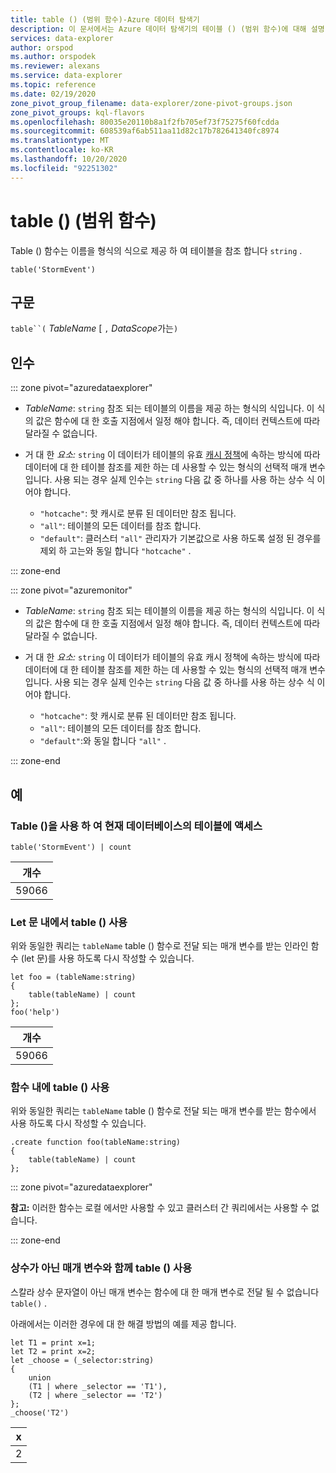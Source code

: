```yaml
---
title: table () (범위 함수)-Azure 데이터 탐색기
description: 이 문서에서는 Azure 데이터 탐색기의 테이블 () (범위 함수)에 대해 설명 합니다.
services: data-explorer
author: orspod
ms.author: orspodek
ms.reviewer: alexans
ms.service: data-explorer
ms.topic: reference
ms.date: 02/19/2020
zone_pivot_group_filename: data-explorer/zone-pivot-groups.json
zone_pivot_groups: kql-flavors
ms.openlocfilehash: 80035e20110b8a1f2fb705ef73f75275f60fcdda
ms.sourcegitcommit: 608539af6ab511aa11d82c17b782641340fc8974
ms.translationtype: MT
ms.contentlocale: ko-KR
ms.lasthandoff: 10/20/2020
ms.locfileid: "92251302"
---
```

# <a name="table-scope-function"></a>table () (범위 함수)

Table () 함수는 이름을 형식의 식으로 제공 하 여 테이블을 참조 합니다 `string` .

```kusto
table('StormEvent')
```

## <a name="syntax"></a>구문

`table``(` *TableName* [ `,` *DataScope*가는`)`

## <a name="arguments"></a>인수

::: zone pivot="azuredataexplorer"

* *TableName*: `string` 참조 되는 테이블의 이름을 제공 하는 형식의 식입니다. 이 식의 값은 함수에 대 한 호출 지점에서 일정 해야 합니다. 즉, 데이터 컨텍스트에 따라 달라질 수 없습니다.

* 거 대 한 *요소:* `string` 이 데이터가 테이블의 유효 [캐시 정책](../management/cachepolicy.md)에 속하는 방식에 따라 데이터에 대 한 테이블 참조를 제한 하는 데 사용할 수 있는 형식의 선택적 매개 변수입니다. 사용 되는 경우 실제 인수는 `string` 다음 값 중 하나를 사용 하는 상수 식 이어야 합니다.

    - `"hotcache"`: 핫 캐시로 분류 된 데이터만 참조 됩니다.
    - `"all"`: 테이블의 모든 데이터를 참조 합니다.
    - `"default"`: 클러스터 `"all"` 관리자가 기본값으로 사용 하도록 설정 된 경우를 제외 하 고는와 동일 합니다 `"hotcache"` .

::: zone-end

::: zone pivot="azuremonitor"

* *TableName*: `string` 참조 되는 테이블의 이름을 제공 하는 형식의 식입니다. 이 식의 값은 함수에 대 한 호출 지점에서 일정 해야 합니다. 즉, 데이터 컨텍스트에 따라 달라질 수 없습니다.

* 거 대 한 *요소:* `string` 이 데이터가 테이블의 유효 캐시 정책에 속하는 방식에 따라 데이터에 대 한 테이블 참조를 제한 하는 데 사용할 수 있는 형식의 선택적 매개 변수입니다. 사용 되는 경우 실제 인수는 `string` 다음 값 중 하나를 사용 하는 상수 식 이어야 합니다.

    - `"hotcache"`: 핫 캐시로 분류 된 데이터만 참조 됩니다.
    - `"all"`: 테이블의 모든 데이터를 참조 합니다.
    - `"default"`:와 동일 합니다 `"all"` .

::: zone-end

## <a name="examples"></a>예

### <a name="use-table-to-access-table-of-the-current-database"></a>Table ()을 사용 하 여 현재 데이터베이스의 테이블에 액세스

<!-- csl: https://help.kusto.windows.net/Samples -->
```kusto
table('StormEvent') | count
```

|개수|
|---|
|59066|

### <a name="use-table-inside-let-statements"></a>Let 문 내에서 table () 사용

위와 동일한 쿼리는 `tableName` table () 함수로 전달 되는 매개 변수를 받는 인라인 함수 (let 문)를 사용 하도록 다시 작성할 수 있습니다.

<!-- csl: https://help.kusto.windows.net/Samples -->
```kusto
let foo = (tableName:string)
{
    table(tableName) | count
};
foo('help')
```

|개수|
|---|
|59066|

### <a name="use-table-inside-functions"></a>함수 내에 table () 사용

위와 동일한 쿼리는 `tableName` table () 함수로 전달 되는 매개 변수를 받는 함수에서 사용 하도록 다시 작성할 수 있습니다.

```kusto
.create function foo(tableName:string)
{
    table(tableName) | count
};
```

::: zone pivot="azuredataexplorer"

**참고:** 이러한 함수는 로컬 에서만 사용할 수 있고 클러스터 간 쿼리에서는 사용할 수 없습니다.

::: zone-end

### <a name="use-table-with-non-constant-parameter"></a>상수가 아닌 매개 변수와 함께 table () 사용

스칼라 상수 문자열이 아닌 매개 변수는 함수에 대 한 매개 변수로 전달 될 수 없습니다 `table()` .

아래에서는 이러한 경우에 대 한 해결 방법의 예를 제공 합니다.

```kusto
let T1 = print x=1;
let T2 = print x=2;
let _choose = (_selector:string)
{
    union
    (T1 | where _selector == 'T1'),
    (T2 | where _selector == 'T2')
};
_choose('T2')

```

|x|
|---|
|2|
